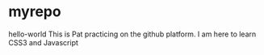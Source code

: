 # myrepo
hello-world
This is Pat practicing on the github platform. I am here to learn CSS3 and Javascript
